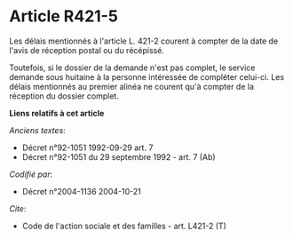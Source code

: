 # Article R421-5

Les délais mentionnés à l'article L. 421-2 courent à compter de la date de l'avis de réception postal ou du récépissé.

Toutefois, si le dossier de la demande n'est pas complet, le service demande sous huitaine à la personne intéressée de
compléter celui-ci. Les délais mentionnés au premier alinéa ne courent qu'à compter de la réception du dossier complet.

**Liens relatifs à cet article**

_Anciens textes_:

  - Décret n°92-1051 1992-09-29 art. 7
  - Décret n°92-1051 du 29 septembre 1992 - art. 7 (Ab)

_Codifié par_:

  - Décret n°2004-1136 2004-10-21

_Cite_:

  - Code de l'action sociale et des familles - art. L421-2 (T)
